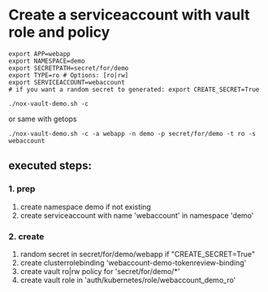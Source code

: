 # Create a serviceaccount with vault role and policy

```
export APP=webapp
export NAMESPACE=demo
export SECRETPATH=secret/for/demo
export TYPE=ro # Options: [ro|rw]
export SERVICEACCOUNT=webaccount
# if you want a random secret to generated: export CREATE_SECRET=True

./nox-vault-demo.sh -c 
```
or same with getops
```
./nox-vault-demo.sh -c -a webapp -n demo -p secret/for/demo -t ro -s webaccount
```

## executed steps:

### 1. prep
1. create namespace demo if not existing
1. create serviceaccount with name 'webaccount' in namespace 'demo'

### 2. create
1. random secret in secret/for/demo/webapp if "CREATE_SECRET=True"
1. create clusterrolebinding 'webaccount-demo-tokenreview-binding'
1. create vault ro|rw policy for 'secret/for/demo/\*'
1. create vault role in 'auth/kubernetes/role/webaccount\_demo\_ro'

